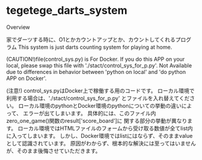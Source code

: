 # tegetege_darts_system

Overview

家でダーツする時に、O1とかカウントアップとか、カウントしてくれるプログラム
This system is just darts counting system for playing at home.


(CAUTION!)file(control_sys.py) is For Docker. 
If you do this APP on your local, please swap this file
with './stact/control_sys_for_p.py'.
Not Available due to differences in behavior between 
'python on local' and 'do python APP on Docker'.

(注意!) control_sys.pyはDocker上で稼働する用のコードです。
ローカル環境で利用する場合は、'./stact/control_sys_for_p.py'
とファイルを入れ替えてください。
ローカル環境のpythonとDocker環境のpythonについての挙動の違いによって、
エラーが出てしまいます。
具体的には、このファイル内zero_one_game()関数のresult['score_board']に
関する部分の挙動が異なります。
ローカル環境ではHTMLファイルのフォームから受け取る数値が全てlist内に入ってしまいます。
しかし、Docker環境ではlistにはならず、そのままvalueとして認識されています。
原因がわからず、根本的な解決には至ってはいませんが、そのまま後悔させていただきます。
